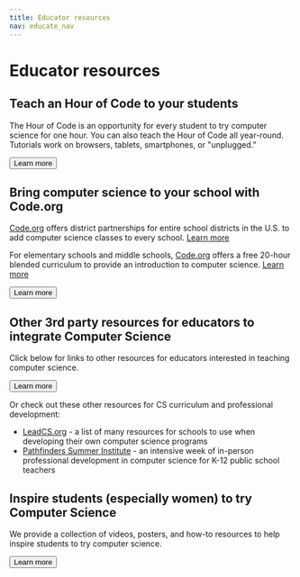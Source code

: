 ```yaml
---
title: Educator resources
nav: educate_nav
---
```


# Educator resources

## Teach an Hour of Code to your students
The Hour of Code is an opportunity for every student to try computer science for one hour. You can also teach the Hour of Code all year-round. Tutorials work on browsers, tablets, smartphones, or "unplugged."

[<button>Learn more</button>](/educate/hoc)

## Bring computer science to your school with Code.org
[Code.org](http://code.org) offers district partnerships for entire school districts in the U.S. to add computer science classes to every school. [Learn more](http://code.org/educate/districts)

For elementary schools and middle schools, [Code.org](http://code.org) offers a free 20-hour blended curriculum to provide an introduction to computer science. [Learn more](http://code.org/educate/20hr)

[<button>Learn more</button>](http://code.org/educate/)


## Other 3rd party resources for educators to integrate Computer Science
Click below for links to other resources for educators interested in teaching computer science.

[<button>Learn more</button>](/educate/3rdparty)

Or check out these other resources for CS curriculum and professional development:

- [LeadCS.org](http://www.leadcs.org) - a list of many resources for schools to use when developing their own computer science programs
- [Pathfinders Summer Institute](http://www.infosys.org/infosys-foundation-usa/pathfinders/) - an intensive week of in-person professional development in computer science for K-12 public school teachers

## Inspire students (especially women) to try Computer Science

We provide a collection of videos, posters, and how-to resources to help inspire students to try computer science.

[<button>Learn more</button>](/educate/inspire)


